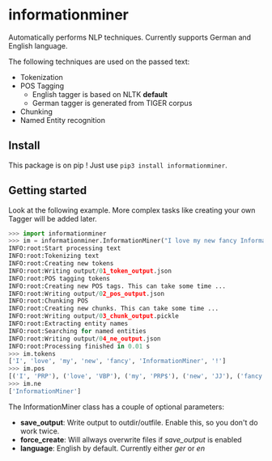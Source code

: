 # informationminer

Automatically performs NLP techniques.
Currently supports German and English language.

The following techniques are used on the passed text:
  - Tokenization
  - POS Tagging
    - English tagger is based on NLTK **default**
    - German tagger is generated from TIGER corpus
  - Chunking
  - Named Entity recognition


## Install
This package is on pip ! Just use `pip3 install informationminer`.

## Getting started
Look at the following example. More complex tasks like creating your own Tagger will be added later.

```python
>>> import informationminer
>>> im = informationminer.InformationMiner("I love my new fancy InformationMiner !")
INFO:root:Start processing text
INFO:root:Tokenizing text
INFO:root:Creating new tokens
INFO:root:Writing output/01_token_output.json
INFO:root:POS tagging tokens
INFO:root:Creating new POS tags. This can take some time ...
INFO:root:Writing output/02_pos_output.json
INFO:root:Chunking POS
INFO:root:Creating new chunks. This can take some time ...
INFO:root:Writing output/03_chunk_output.pickle
INFO:root:Extracting entity names
INFO:root:Searching for named entities
INFO:root:Writing output/04_ne_output.json
INFO:root:Processing finished in 0.01 s
>>> im.tokens
['I', 'love', 'my', 'new', 'fancy', 'InformationMiner', '!']
>>> im.pos
[('I', 'PRP'), ('love', 'VBP'), ('my', 'PRP$'), ('new', 'JJ'), ('fancy', 'JJ'), ('InformationMiner', 'NN'), ('!', '.')]
>>> im.ne
['InformationMiner']

```

The InformationMiner class has a couple of optional parameters:

  - **save_output**: Write output to outdir/outfile. Enable this, so you don't do work twice.
  - **force_create**: Will allways overwrite files if *save_output* is enabled
  - **language**: English by default. Currently either *ger* or *en*
